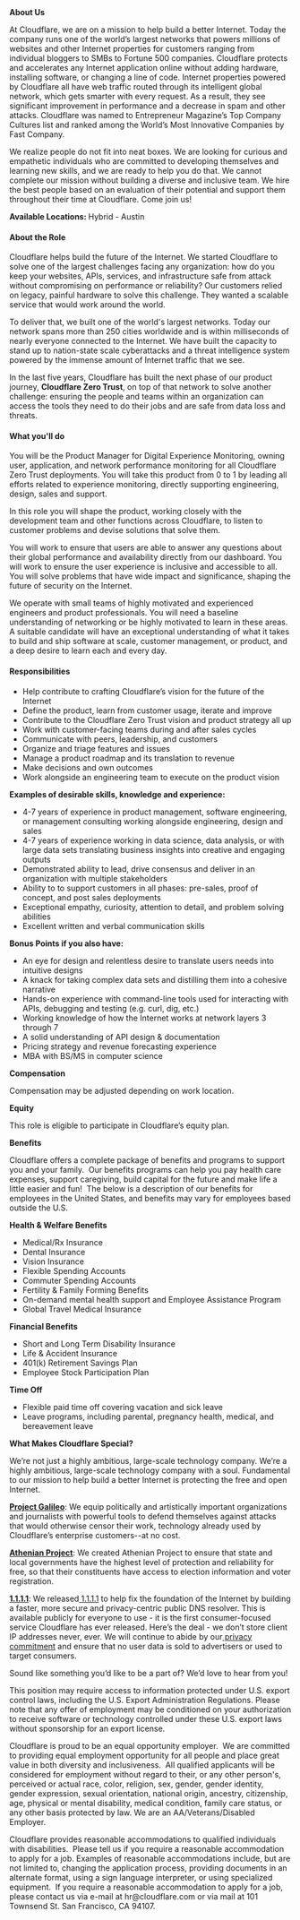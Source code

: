 <div class="content-intro">
	<div><strong>About Us</strong></div>
	<div>
		<p>At Cloudflare, we are on a mission to help build a better Internet. Today the company runs one of the world’s largest networks that powers millions of websites and other Internet properties for customers ranging from individual bloggers to SMBs to Fortune 500 companies. Cloudflare protects and accelerates any Internet application online without adding hardware, installing software, or changing a line of code. Internet properties powered by Cloudflare all have web traffic routed through its intelligent global network, which gets smarter with every request. As a result, they see significant improvement in performance and a decrease in spam and other attacks. Cloudflare was named to Entrepreneur Magazine’s Top Company Cultures list and ranked among the World’s Most Innovative Companies by Fast Company.&nbsp;</p>
		<p><span style="font-weight: 400;">We realize people do not fit into neat boxes. We are looking for curious and empathetic individuals who are committed to developing themselves and learning new skills, and we are ready to help you do that. We cannot complete our mission without building a diverse and inclusive team. We hire the best people based on an evaluation of their potential and support them throughout their time at Cloudflare. Come join us!&nbsp;</span></p>
	</div>
</div>
<p><strong>Available Locations:&nbsp;</strong>Hybrid - Austin</p>
<h4>About the Role</h4>
<p>Cloudflare helps build the future of the Internet. We started Cloudflare to solve one of the largest challenges facing any organization: how do you keep your websites, APIs, services, and infrastructure safe from attack without compromising on performance or reliability? Our customers relied on legacy, painful hardware to solve this challenge. They wanted a scalable service that would work around the world.</p>
<p>To deliver that, we built one of the world's largest networks. Today our network spans more than 250 cities worldwide and is within milliseconds of nearly everyone connected to the Internet. We have built the capacity to stand up to nation-state scale cyberattacks and a threat intelligence system powered by the immense amount of Internet traffic that we see.</p>
<p>In the last five years, Cloudflare has built the next phase of our product journey, <strong>Cloudflare Zero Trust</strong>, on top of that network to solve another challenge: ensuring the people and teams within an organization can access the tools they need to do their jobs and are safe from data loss and threats.</p>
<h4>What you'll do</h4>
<p>You will be the Product Manager for Digital Experience Monitoring, owning user, application, and network performance monitoring for all Cloudflare Zero Trust deployments. You will take this product from 0 to 1 by leading all efforts related to experience monitoring, directly supporting engineering, design, sales and support.</p>
<p>In this role you will shape the product, working closely with the development team and other functions across Cloudflare, to listen to customer problems and devise solutions that solve them.&nbsp;</p>
<p>You will work to ensure that users are able to answer any questions about their global performance and availability directly from our dashboard. You will work to ensure the user experience is inclusive and accessible to all. You will solve problems that have wide impact and significance, shaping the future of security on the Internet.&nbsp;</p>
<p>We operate with small teams of highly motivated and experienced engineers and product professionals. You will need a baseline understanding of networking or be highly motivated to learn in these areas. A suitable candidate will have an exceptional understanding of what it takes to build and ship software at scale, customer management, or product, and a deep desire to learn each and every day.&nbsp;</p>
<h4>Responsibilities</h4>
<ul>
	<li>Help contribute to crafting Cloudflare’s vision for the future of the Internet</li>
	<li>Define the product, learn from customer usage, iterate and improve</li>
	<li>Contribute to the Cloudflare Zero Trust vision and product strategy all up</li>
	<li>Work with customer-facing teams during and after sales cycles</li>
	<li>Communicate with peers, leadership, and customers</li>
	<li>Organize and triage features and issues</li>
	<li>Manage a product roadmap and its translation to revenue</li>
	<li>Make decisions and own outcomes</li>
	<li>Work alongside an engineering team to execute on the product vision</li>
</ul>
<p><strong>Examples of desirable skills, knowledge and experience:</strong></p>
<ul>
	<li>4-7 years of experience in product management, software engineering, or management consulting working alongside engineering, design and sales</li>
	<li>4-7 years of experience working in data science, data analysis, or with large data sets translating business insights into creative and engaging outputs&nbsp;</li>
	<li>Demonstrated ability to lead, drive consensus and deliver in an organization with multiple stakeholders</li>
	<li>Ability to to support customers in all phases: pre-sales, proof of concept, and post sales deployments</li>
	<li>Exceptional empathy, curiosity, attention to detail, and problem solving abilities</li>
	<li>Excellent written and verbal communication skills</li>
</ul>
<p><strong>Bonus Points if you also have:&nbsp;</strong></p>
<ul>
	<li>An eye for design and relentless desire to translate users needs into intuitive designs</li>
	<li>A knack for taking complex data sets and distilling them into a cohesive narrative</li>
	<li>Hands-on experience with command-line tools used for interacting with APIs, debugging and testing (e.g. curl, dig, etc.)</li>
	<li>Working knowledge of how the Internet works at network layers 3 through 7</li>
	<li>A solid understanding of API design &amp; documentation</li>
	<li>Pricing strategy and revenue forecasting experience</li>
	<li>MBA with BS/MS in computer science</li>
</ul>
<p><strong>Compensation</strong></p>
<p>Compensation may be adjusted depending on work location.</p>
<p><strong>Equity</strong></p>
<p>This role is eligible to participate in Cloudflare’s equity plan.</p>
<p><strong>Benefits</strong></p>
<p>Cloudflare offers a complete package of benefits and programs to support you and your family.&nbsp; Our benefits programs can help you pay health care expenses, support caregiving, build capital for the future and make life a little easier and fun!&nbsp; The below is a description of our benefits for employees in the United States, and benefits may vary for employees based outside the U.S.</p>
<p><strong>Health &amp; Welfare Benefits</strong></p>
<ul>
	<li>Medical/Rx Insurance</li>
	<li>Dental Insurance</li>
	<li>Vision Insurance</li>
	<li>Flexible Spending Accounts</li>
	<li>Commuter Spending Accounts</li>
	<li>Fertility &amp; Family Forming Benefits</li>
	<li>On-demand mental health support and Employee Assistance Program</li>
	<li>Global Travel Medical Insurance</li>
</ul>
<p><strong>Financial Benefits</strong></p>
<ul>
	<li>Short and Long Term Disability Insurance</li>
	<li>Life &amp; Accident Insurance</li>
	<li>401(k) Retirement Savings Plan</li>
	<li>Employee Stock Participation Plan</li>
</ul>
<p><strong>Time Off</strong></p>
<ul>
	<li>Flexible paid time off covering vacation and sick leave</li>
	<li>Leave programs, including parental, pregnancy health, medical, and bereavement leave</li>
</ul>
<div class="content-conclusion">
	<p><strong>What Makes Cloudflare Special?</strong></p>
	<p><span style="font-weight: 400;">We’re not just a highly ambitious, large-scale technology company. We’re a highly ambitious, large-scale technology company with a soul. Fundamental to our mission to help build a better Internet is protecting the free and open Internet.</span></p>
	<p><a href="https://blog.cloudflare.com/protecting-free-expression-online/"><strong>Project Galileo</strong></a><span style="font-weight: 400;">: We equip politically and artistically important organizations and journalists with powerful tools to defend themselves against attacks that would otherwise censor their work, technology already used by Cloudflare’s enterprise customers--at no cost.</span></p>
	<p><strong><a href="https://www.cloudflare.com/athenian/">Athenian Project</a></strong><span style="font-weight: 400;">: We created Athenian Project to ensure that state and local governments have the highest level of protection and reliability for free, so that their constituents have access to election information and voter registration.</span></p>
	<p><a href="https://1.1.1.1/"><strong>1.1.1.1</strong></a><span style="font-weight: 400;">: We released</span><a href="https://1.1.1.1/"> <span style="font-weight: 400;">1.1.1.1</span></a><span style="font-weight: 400;"> to help fix the foundation of the Internet by building a faster, more secure and privacy-centric public DNS resolver. This is available publicly for everyone to use - it is the first consumer-focused service Cloudflare has ever released. Here’s the deal - we don’t store client IP addresses never, ever. We will continue to abide by our</span><a href="https://developers.cloudflare.com/1.1.1.1/privacy/public-dns-resolver"> privacy commitment</a><span style="font-weight: 400;"> and ensure that no user data is sold to advertisers or used to target consumers.</span></p>
	<p><span style="font-weight: 400;">Sound like something you’d like to be a part of? We’d love to hear from you!</span></p>
	<p><span style="font-weight: 400;">This position may require access to information protected under U.S. export control laws, including the U.S. Export Administration Regulations. Please note that any offer of employment may be conditioned on your authorization to receive software or technology controlled under these U.S. export laws without sponsorship for an export license.</span></p>
	<p><span style="font-weight: 400;">Cloudflare is proud to be an equal opportunity employer. &nbsp;We are committed to providing equal employment opportunity for all people and place great value in both diversity and inclusiveness. &nbsp;All qualified applicants will be considered for employment without regard to their, or any other person's, perceived or actual</span> <span style="font-weight: 400;">race, color, religion, sex, gender, gender identity, gender expression, sexual orientation, national origin, ancestry, citizenship, age, physical or mental disability, medical condition, family care status, or any other basis protected by law. </span><span style="font-weight: 400;">We are an AA/Veterans/Disabled Employer.</span></p>
	<p><span style="font-weight: 400;">Cloudflare provides reasonable accommodations to qualified individuals with disabilities. &nbsp;Please tell us if you require a reasonable accommodation to apply for a job. Examples of reasonable accommodations include, but are not limited to, changing the application process, providing documents in an alternate format, using a sign language interpreter, or using specialized equipment. &nbsp;If you require a reasonable accommodation to apply for a job, please contact us via e-mail at </span><span style="font-weight: 400;">hr@cloudflare.com</span><span style="font-weight: 400;"> or via mail at 101 Townsend St. San Francisco, CA 94107.</span></p>
</div>